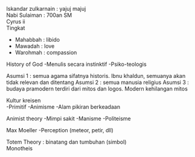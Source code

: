 Iskandar zulkarnain : yajuj majuj  
Nabi Sulaiman : 700an SM  
Cyrus ii  
Tingkat  
- Mahabbah : libido
- Mawadah : love
- Warohmah : compassion  
      
    
  
History of God
-Menulis secara instinktif
-Psiko-teologis
  
Asumsi 1 : semua agama sifatnya historis. Ibnu khaldun, semuanya akan tidak relevan dan ditentang
Asumsi 2 : semua manusia religius
Asumsi 3 : budaya pramodern terdiri dari mitos dan logos. Modern kehilangan mitos  
  
Kultur kreisen  
-Primitif
-Animisme
-Alam pikiran berkeadaan  
  
Animist theory
-Mimpi sakit
-Manisme
-Politeisme  
  
Max Moeller
-Perception (meteor, petir, dll)  
  
Totem Theory : binatang dan tumbuhan (simbol)  
Monotheis